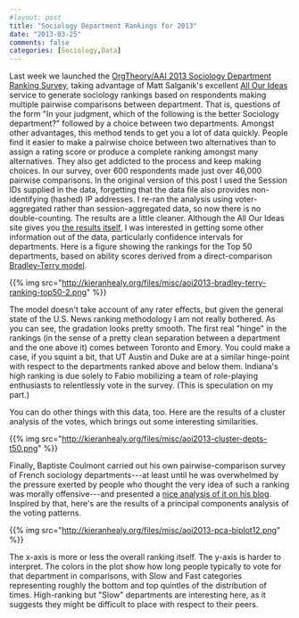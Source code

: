 ```yaml
---
#layout: post
title: "Sociology Department Rankings for 2013"
date: "2013-03-25"
comments: false
categories: [Sociology,Data]
---
```


Last week we launched the [OrgTheory/AAI 2013 Sociology Department Ranking Survey](http://kieranhealy.org/blog/archives/2013/03/13/crowdsourcing-sociology-department-rankings-2013-edition/), taking advantage of Matt Salganik's excellent [All Our Ideas](http://www.allourideas.org) service to generate sociology rankings based on respondents making multiple pairwise comparisons between department. That is, questions of the form "In your judgment, which of the following is the better Sociology department?" followed by a choice between two departments. Amongst other advantages, this method tends to get you a lot of data quickly. People find it easier to make a pairwise choice between two alternatives than to assign a rating score or produce a complete ranking amongst many alternatives. They also get addicted to the process and keep making choices. In our survey, over 600 respondents made just over 46,000 pairwise comparisons. In the original version of this post I used the Session IDs supplied in the data, forgetting that the data file also provides non-identifying (hashed) IP addresses. I re-ran the analysis using voter-aggregated rather than session-aggregated data, so now there is no double-counting. The results are a little cleaner. Although the All Our Ideas site gives you [the results itself](http://www.allourideas.org/socranking2013/results), I was interested in getting some other information out of the data, particularly confidence intervals for departments. Here is a figure showing the rankings for the Top 50 departments, based on ability scores derived from a direct-comparison [Bradley-Terry model](http://en.wikipedia.org/wiki/Pairwise_comparison).

{{% img src="http://kieranhealy.org/files/misc/aoi2013-bradley-terry-ranking-top50-2.png" %}}

The model doesn't take account of any rater effects, but given the general state of the U.S. News ranking methodology I am not really bothered. As you can see, the gradation looks pretty smooth. The first real "hinge" in the rankings (in the sense of a pretty clean separation between a department and the one above it) comes between Toronto and Emory. You could make a case, if you squint a bit, that UT Austin and Duke are at a similar hinge-point with respect to the departments ranked above and below them. Indiana's high ranking is due solely to Fabio mobilizing a team of role-playing enthusiasts to relentlessly vote in the survey. (This is speculation on my part.)

You can do other things with this data, too. Here are the results of a cluster analysis of the votes, which brings out some interesting similarities.

{{% img src="http://kieranhealy.org/files/misc/aoi2013-cluster-depts-t50.png" %}}

Finally, Baptiste Coulmont carried out his own pairwise-comparison survey of French sociology departments---at least until he was overwhelmed by the pressure exerted by people who thought the very idea of such a ranking was morally offensive---and presented a [nice analysis of it on his blog](http://coulmont.com/blog/2013/03/22/classement-espace/). Inspired by that, here's are the results of a principal components analysis of the voting patterns. 

{{% img src="http://kieranhealy.org/files/misc/aoi2013-pca-biplot12.png" %}}

The x-axis is more or less the overall ranking itself. The y-axis is harder to interpret. The colors in the plot show how long people typically to vote for that department in comparisons, with Slow and Fast categories representing roughly the bottom and top quintles of the distribution of times. High-ranking but "Slow" departments are interesting here, as it suggests they might be difficult to place with respect to their peers.


